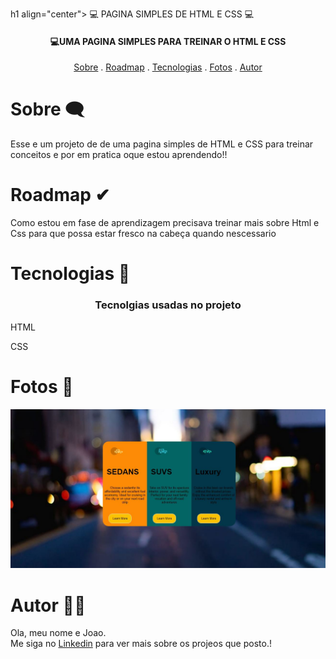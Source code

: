 
h1 align="center">
  💻 PAGINA SIMPLES DE HTML E CSS 💻
</h1>

<h4 align="center">
  💻UMA PAGINA SIMPLES PARA TREINAR O HTML E CSS
</h4>

<p align="center">   
   <a href="#sobre">Sobre</a> .
   <a href="#roadmap">Roadmap</a> .
   <a href="#tecnologias">Tecnologias</a> .
   <a href="#fotos">Fotos</a> . 
   <a href="#autor">Autor</a>
 </p>


   
 # Sobre 🗨
     
     
   <p> Esse e um projeto de de uma pagina simples de HTML e CSS para treinar conceitos e por em pratica oque estou aprendendo!! </p>
   
   
   
   
   
   # Roadmap ✔
   
   <p> Como estou em fase de aprendizagem precisava treinar mais sobre Html e Css para que possa estar fresco na cabeça quando nescessario </p>
   
   
   # Tecnologias 📰
   <h3 align="center"> Tecnolgias usadas no projeto </h3>
  <p>HTML</p>
  <p>CSS</p>
  
   
   
   # Fotos 🎴
   
   <img src="./images/img projeto.JPG" >
   
   # Autor 🙋‍♂️
   <p>Ola, meu nome e Joao. <br> Me siga no <a href="https://www.linkedin.com/in/joao-soares-339642215/" target="_blank">Linkedin</a> para ver mais sobre os projeos que posto.!</p>
